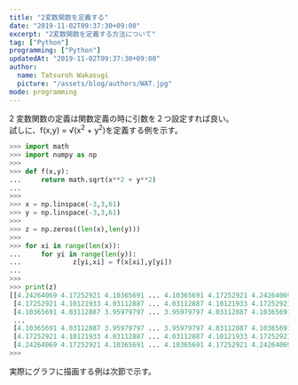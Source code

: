 ```yaml
---
title: "2変数関数を定義する"
date: "2019-11-02T09:37:30+09:00"
excerpt: "2変数関数を定義する方法について"
tag: ["Python"]
programming: ["Python"]
updatedAt: "2019-11-02T09:37:30+09:00"
author:
  name: Tatsuroh Wakasugi
  picture: "/assets/blog/authors/WAT.jpg"
mode: programming
---
```


<div class="note_content_by_programming_language" id="note_content_Python">

2 変数関数の定義は関数定義の時に引数を２つ設定すれば良い。  
試しに、f(x,y) = √(x<sup>2</sup> + y<sup>2</sup>)を定義する例を示す。

```python
>>> import math
>>> import numpy as np
>>>
>>> def f(x,y):
...     return math.sqrt(x**2 + y**2)
...
>>>
>>> x = np.linspace(-3,3,61)
>>> y = np.linspace(-3,3,61)
>>>
>>> z = np.zeros((len(x),len(y)))
>>>
>>> for xi in range(len(x)):
...     for yi in range(len(y)):
...             z[yi,xi] = f(x[xi],y[yi])
...
>>>
>>> print(z)
[[4.24264069 4.17252921 4.10365691 ... 4.10365691 4.17252921 4.24264069]
 [4.17252921 4.10121933 4.03112887 ... 4.03112887 4.10121933 4.17252921]
 [4.10365691 4.03112887 3.95979797 ... 3.95979797 4.03112887 4.10365691]
 ...
 [4.10365691 4.03112887 3.95979797 ... 3.95979797 4.03112887 4.10365691]
 [4.17252921 4.10121933 4.03112887 ... 4.03112887 4.10121933 4.17252921]
 [4.24264069 4.17252921 4.10365691 ... 4.10365691 4.17252921 4.24264069]]
>>>
```

実際にグラフに描画する例は次節で示す。

</div>
